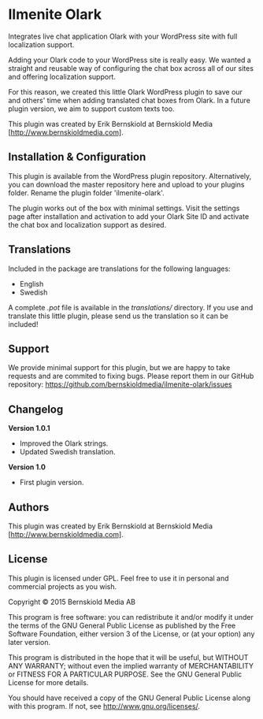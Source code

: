 # Ilmenite Olark
Integrates live chat application Olark with your WordPress site with full localization support.

Adding your Olark code to your WordPress site is really easy. We wanted a straight and reusable way of configuring the chat box across all of our sites and offering localization support.

For this reason, we created this little Olark WordPress plugin to save our and others' time when adding translated chat boxes from Olark. In a future plugin version, we aim to support custom texts too.

This plugin was created by Erik Bernskiold at Bernskiold Media [http://www.bernskioldmedia.com].

## Installation & Configuration
This plugin is available from the WordPress plugin repository.
Alternatively, you can download the master repository here and upload to your plugins folder. Rename the plugin folder 'ilmenite-olark'.

The plugin works out of the box with minimal settings. Visit the settings page after installation and activation to add your Olark Site ID and activate the chat box and localization support as desired.

## Translations
Included in the package are translations for the following languages:

- English
- Swedish

A complete *.pot* file is available in the *translations/* directory. If you use and translate this little plugin, please send us the translation so it can be included!

## Support
We provide minimal support for this plugin, but we are happy to take requests and are commited to fixing bugs. Please report them in our GitHub repository: https://github.com/bernskioldmedia/ilmenite-olark/issues

## Changelog

**Version 1.0.1**
- Improved the Olark strings.
- Updated Swedish translation.

**Version 1.0**
- First plugin version.

## Authors
This plugin was created by Erik Bernskiold at Bernskiold Media [http://www.bernskioldmedia.com].

## License
This plugin is licensed under GPL. Feel free to use it in personal and commercial projects as you wish.

Copyright © 2015 Bernskiold Media AB

This program is free software: you can redistribute it and/or modify
it under the terms of the GNU General Public License as published by
the Free Software Foundation, either version 3 of the License, or
(at your option) any later version.

This program is distributed in the hope that it will be useful,
but WITHOUT ANY WARRANTY; without even the implied warranty of
MERCHANTABILITY or FITNESS FOR A PARTICULAR PURPOSE.  See the
GNU General Public License for more details.

You should have received a copy of the GNU General Public License
along with this program.  If not, see <http://www.gnu.org/licenses/>.